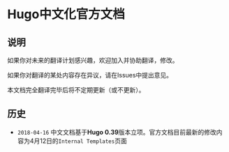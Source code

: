 # Hugo中文化官方文档


## 说明

如果你对未来的翻译计划感兴趣，欢迎加入并协助翻译，修改。

如果你对翻译的某处内容存在异议，请在Issues中提出意见。

本文档完全翻译完毕后将不定期更新（或不更新）。

## 历史

* `2018-04-16` 中文文档基于**Hugo 0.39**版本立项。官方文档目前最新的修改内容为4月12日的`Internal Templates`页面